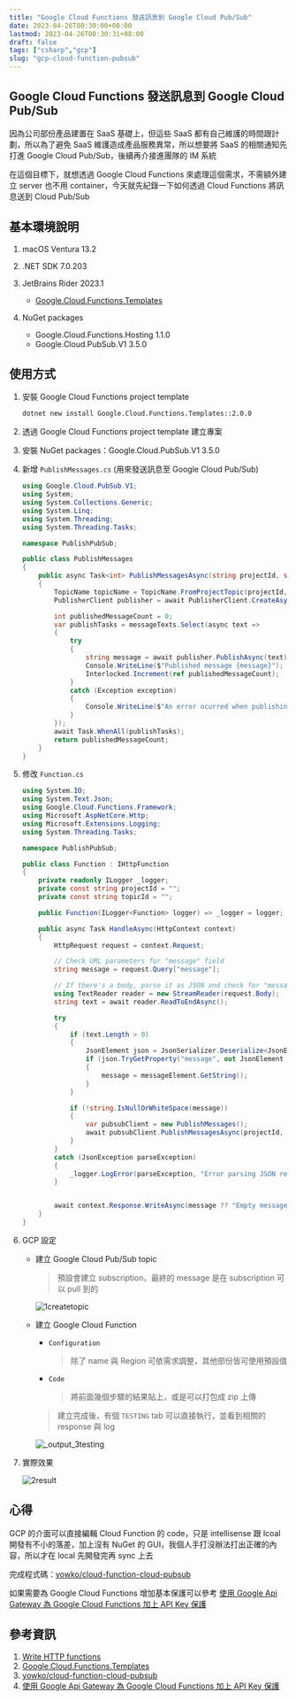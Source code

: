 ```yaml
---
title: "Google Cloud Functions 發送訊息到 Google Cloud Pub/Sub"
date: 2023-04-26T00:30:00+08:00
lastmod: 2023-04-26T00:30:31+08:00
draft: false
tags: ["csharp","gcp"]
slug: "gcp-cloud-function-pubsub"
---
```


## Google Cloud Functions 發送訊息到 Google Cloud Pub/Sub

因為公司部份產品建置在 SaaS 基礎上，但這些 SaaS 都有自己維護的時間跟計劃，所以為了避免 SaaS 維護造成產品服務異常，所以想要將 SaaS 的相關通知先打進 Google Cloud Pub/Sub，後續再介接進團隊的 IM 系統

在這個目標下，就想透過 Google Cloud Functions 來處理這個需求，不需額外建立 server 也不用 container，今天就先紀錄一下如何透過 Cloud Functions 將訊息送到 Cloud Pub/Sub

## 基本環境說明

1. macOS Ventura 13.2
2. .NET SDK 7.0.203
3. JetBrains Rider 2023.1

    - [Google.Cloud.Functions.Templates](https://www.nuget.org/packages/Google.Cloud.Functions.Templates)

4. NuGet packages
    - Google.Cloud.Functions.Hosting 1.1.0
    - Google.Cloud.PubSub.V1 3.5.0

## 使用方式

1. 安裝 Google Cloud Functions project template

    ```bash
    dotnet new install Google.Cloud.Functions.Templates::2.0.0
    ```

2. 透過 Google Cloud Functions project template 建立專案
3. 安裝 NuGet packages：Google.Cloud.PubSub.V1 3.5.0
4. 新增 `PublishMessages.cs` (用來發送訊息至 Google Cloud Pub/Sub)

    ```cs
    using Google.Cloud.PubSub.V1;
    using System;
    using System.Collections.Generic;
    using System.Linq;
    using System.Threading;
    using System.Threading.Tasks;
    
    namespace PublishPubSub;
    
    public class PublishMessages
    {
        public async Task<int> PublishMessagesAsync(string projectId, string topicId,IEnumerable<string> messageTexts)
        {
            TopicName topicName = TopicName.FromProjectTopic(projectId, topicId);
            PublisherClient publisher = await PublisherClient.CreateAsync(topicName);
    
            int publishedMessageCount = 0;
            var publishTasks = messageTexts.Select(async text =>
            {
                try
                {
                    string message = await publisher.PublishAsync(text);
                    Console.WriteLine($"Published message {message}");
                    Interlocked.Increment(ref publishedMessageCount);
                }
                catch (Exception exception)
                {
                    Console.WriteLine($"An error ocurred when publishing message {text}: {exception.Message}");
                }
            });
            await Task.WhenAll(publishTasks);
            return publishedMessageCount;
        }
    }
    ```

5. 修改 `Function.cs`

    ```cs
    using System.IO;
    using System.Text.Json;
    using Google.Cloud.Functions.Framework;
    using Microsoft.AspNetCore.Http;
    using Microsoft.Extensions.Logging;
    using System.Threading.Tasks;
    
    namespace PublishPubSub;
    
    public class Function : IHttpFunction
    {
        private readonly ILogger _logger;
        private const string projectId = "";
        private const string topicId = "";
    
        public Function(ILogger<Function> logger) => _logger = logger;
    
        public async Task HandleAsync(HttpContext context)
        {
            HttpRequest request = context.Request;
    
            // Check URL parameters for "message" field
            string message = request.Query["message"];
    
            // If there's a body, parse it as JSON and check for "message" field.
            using TextReader reader = new StreamReader(request.Body);
            string text = await reader.ReadToEndAsync();
    
            try
            {
                if (text.Length > 0)
                {
                    JsonElement json = JsonSerializer.Deserialize<JsonElement>(text);
                    if (json.TryGetProperty("message", out JsonElement messageElement) && messageElement.ValueKind == JsonValueKind.String)
                    {
                        message = messageElement.GetString();
                    }
                }
    
                if (!string.IsNullOrWhiteSpace(message))
                {
                    var pubsubClient = new PublishMessages();
                    await pubsubClient.PublishMessagesAsync(projectId, topicId, new[] { message });
                }
            }
            catch (JsonException parseException)
            {
                _logger.LogError(parseException, "Error parsing JSON request");
            }
    
    
            await context.Response.WriteAsync(message ?? "Empty message");
        }
    }
    ```

6. GCP 設定

    - 建立 Google Cloud Pub/Sub topic

        > 預設會建立 subscription，最終的 message 是在 subscription 可以 pull 到的

        ![1createtopic](https://user-images.githubusercontent.com/3851540/234823577-aa1d8245-7288-45d6-99a0-db2fc3940c71.png)

    - 建立 Google Cloud Function

        - `Configuration`

            > 除了 name 與 Region 可依需求調整，其他部份皆可使用預設值

        - `Code`

            > 將前面幾個步驟的結果貼上，或是可以打包成 zip 上傳

        > 建立完成後，有個 `TESTING` tab 可以直接執行，並看到相關的 response 與 log

        ![_output_3testing](https://user-images.githubusercontent.com/3851540/235037635-9c5e09b9-efb0-4c03-9a7d-6fe82185b8de.png)


7. 實際效果

    ![2result](https://user-images.githubusercontent.com/3851540/234823608-43cac81f-3730-49b5-8273-811c0a6138f0.png)

## 心得

GCP 的介面可以直接編輯 Cloud Function 的 code，只是 intellisense 跟 lcoal 開發有不小的落差，加上沒有 NuGet 的 GUI，我個人手打沒辦法打出正確的內容，所以才在 local 先開發完再 sync 上去

完成程式碼：[yowko/cloud-function-cloud-pubsub](https://github.com/yowko/cloud-function-cloud-pubsub)

如果需要為 Google Cloud Functions 增加基本保護可以參考 [使用 Google Api Gateway 為 Google Cloud Functions 加上 API Key 保護](/gcp-secure-cloud-function-with-api-key)

## 參考資訊

1. [Write HTTP functions](https://cloud.google.com/functions/docs/writing/write-http-functions#http-example-csharp)
2. [Google.Cloud.Functions.Templates](https://www.nuget.org/packages/Google.Cloud.Functions.Templates)
3. [yowko/cloud-function-cloud-pubsub](https://github.com/yowko/cloud-function-cloud-pubsub)
4. [使用 Google Api Gateway 為 Google Cloud Functions 加上 API Key 保護](/gcp-secure-cloud-function-with-api-key)
